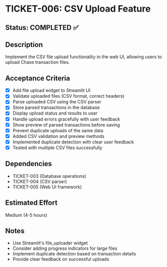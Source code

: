 # TICKET-006: CSV Upload Feature

## Status: COMPLETED ✅

## Description
Implement the CSV file upload functionality in the web UI, allowing users to upload Chase transaction files.

## Acceptance Criteria
- [x] Add file upload widget to Streamlit UI
- [x] Validate uploaded files (CSV format, correct headers)
- [x] Parse uploaded CSV using the CSV parser
- [x] Store parsed transactions in the database
- [x] Display upload status and results to user
- [x] Handle upload errors gracefully with user feedback
- [x] Show preview of parsed transactions before saving
- [x] Prevent duplicate uploads of the same data
- [x] Added CSV validation and preview methods
- [x] Implemented duplicate detection with clear user feedback
- [x] Tested with multiple CSV files successfully

## Dependencies
- TICKET-003 (Database operations)
- TICKET-004 (CSV parser)
- TICKET-005 (Web UI framework)

## Estimated Effort
Medium (4-5 hours)

## Notes
- Use Streamlit's file_uploader widget
- Consider adding progress indicators for large files
- Implement duplicate detection based on transaction details
- Provide clear feedback on successful uploads
